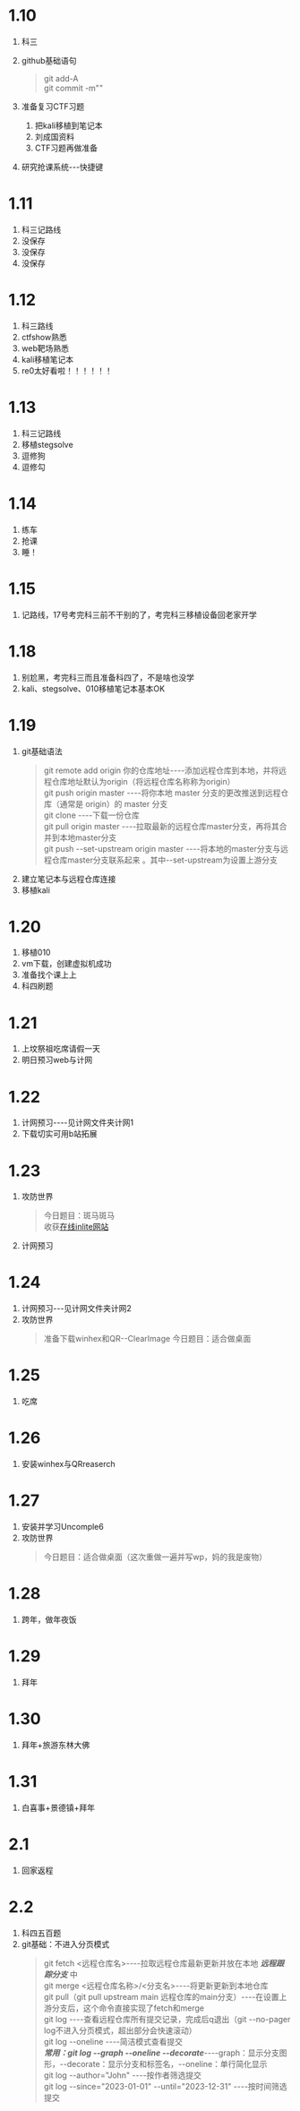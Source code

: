 # 1.10

1. 科三  

2. github基础语句  
    > git add-A  
    > git commit -m""  
   
3. 准备复习CTF习题
    1. 把kali移植到笔记本
    2. 刘成国资料
    3. CTF习题再做准备
4. 研究抢课系统---快捷键  


# 1.11

1. 科三记路线
2. 没保存
3. 没保存
4. 没保存

# 1.12

1. 科三路线
2. ctfshow熟悉
3. web靶场熟悉
4. kali移植笔记本
5. re0太好看啦！！！！！！  

# 1.13

1. 科三记路线
2. 移植stegsolve
3. 逗修狗
4. 逗修勾

# 1.14

1. 练车
2. 抢课
3. 睡！

# 1.15

1. 记路线，17号考完科三前不干别的了，考完科三移植设备回老家开学  

# 1.18

1. 别尬黑，考完科三而且准备科四了，不是啥也没学
2. kali、stegsolve、010移植笔记本基本OK  
   
# 1.19

1. git基础语法
    > git remote add origin 你的仓库地址----添加远程仓库到本地，并将远程仓库地址默认为origin（将远程仓库名称称为origin）  
    > git push origin master ----将你本地 master 分支的更改推送到远程仓库（通常是 origin）的 master 分支  
    > git clone ----下载一份仓库  
    > git pull origin master ----拉取最新的远程仓库master分支，再将其合并到本地master分支  
    > git push --set-upstream origin master ----将本地的master分支与远程仓库master分支联系起来 。其中--set-upstream为设置上游分支
2. 建立笔记本与远程仓库连接
3. 移植kali  

# 1.20

1. 移植010  
2. vm下载，创建虚拟机成功
3. 准备找个课上上
4. 科四刷题  

# 1.21

1. 上坟祭祖吃席请假一天
2. 明日预习web与计网

# 1.22

1. 计网预习----见计网文件夹计网1
2. 下载切实可用b站拓展  

# 1.23  

1. 攻防世界  
    > 今日题目：斑马斑马  
    > 收获[在线inlite网站](https://online-barcode-reader.inliteresearch.com/)  
2. 计网预习
   
# 1.24

1. 计网预习---见计网文件夹计网2
2. 攻防世界
    > 准备下载winhex和QR--ClearImage
    > 今日题目：适合做桌面  

# 1.25

1. 吃席

# 1.26

1. 安装winhex与QRreaserch


# 1.27

1. 安装并学习Uncomple6
2. 攻防世界
    > 今日题目：适合做桌面（这次重做一遍并写wp，妈的我是废物）


# 1.28

1. 跨年，做年夜饭


# 1.29

1. 拜年


# 1.30

1. 拜年+旅游东林大佛


# 1.31

1.  白喜事+景德镇+拜年


# 2.1

1. 回家返程


# 2.2

1. 科四五百题
2. git基础：不进入分页模式
    > git fetch <远程仓库名>----拉取远程仓库最新更新并放在本地 ***远程跟踪分支*** 中  
    > git merge <远程仓库名称>/<分支名>----将更新更新到本地仓库  
    > git pull（git pull upstream main 远程仓库的main分支）----在设置上游分支后，这个命令直接实现了fetch和merge  
    > git log ----查看远程仓库所有提交记录，完成后q退出（git --no-pager log不进入分页模式，超出部分会快速滚动）  
    > git log --oneline ----简洁模式查看提交  
    > ***常用：git log --graph --oneline --decorate***----graph：显示分支图形，--decorate：显示分支和标签名，--oneline：单行简化显示  
    > git log --author="John" ----按作者筛选提交  
    > git log --since="2023-01-01" --until="2023-12-31" ----按时间筛选提交